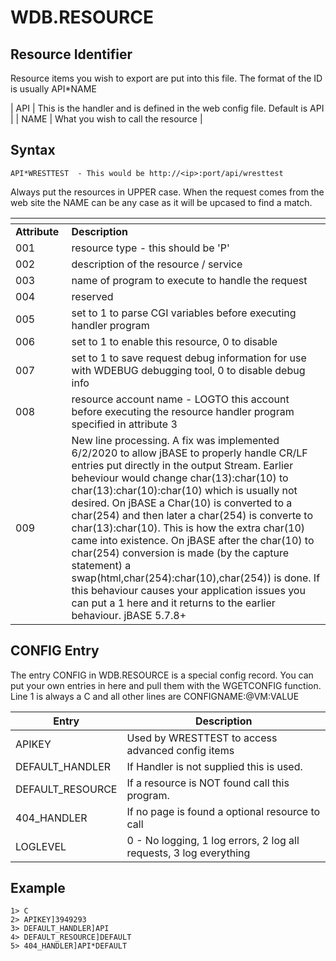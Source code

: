 # WDB.RESOURCE

<PageHeader />

## Resource Identifier

Resource items you wish to export are put into this file.  The format of the ID is usually API*NAME

| API | This is the handler and is defined in the web config file. Default is API |
| NAME | What you wish to call the resource |

## Syntax

```
API*WRESTTEST  - This would be http://<ip>:port/api/wresttest
```

Always put the resources in UPPER case.  When the request comes from the web site the NAME can be any case as it will be upcased to find a match.

| <!----> | <!----> |
| --- | --- |
| **Attribute**  | **Description**  |
| 001 | resource type - this should be 'P' |
| 002 | description of the resource / service |
| 003 | name of program to execute to handle the request |
| 004 | reserved |
| 005 | set to 1 to parse CGI variables before executing handler program |
| 006 | set to 1 to enable this resource, 0 to disable |
| 007 | set to 1 to save request debug information for use with WDEBUG debugging tool, 0 to disable debug info |
| 008 | resource account name - LOGTO this account before executing the resource handler program specified in attribute 3 |
| 009 | New line processing.  A fix was implemented 6/2/2020 to allow jBASE to properly handle CR/LF entries put directly in the output Stream. Earlier beheviour would change char(13):char(10) to char(13):char(10):char(10) which is usually not desired.  On jBASE a Char(10) is converted to a char(254) and then later a char(254) is converte to char(13):char(10).  This is how the extra char(10) came into existence.  On jBASE after the char(10) to char(254) conversion is made (by the capture statement) a swap(html,char(254):char(10),char(254)) is done.  If this behaviour causes your application issues you can put a 1 here and it returns to the earlier behaviour. jBASE 5.7.8+ |

## CONFIG Entry

The entry CONFIG in WDB.RESOURCE is a special config record. You can put your own entries in here and pull them with the WGETCONFIG function.  Line 1 is always a C and all other lines are CONFIGNAME:@VM:VALUE

| Entry                     |     Description                                     |
| -------------------       |     --------------                                  |
| APIKEY                    | Used by WRESTTEST to access advanced config items   |
| DEFAULT_HANDLER           | If Handler is not supplied this is used.            |
| DEFAULT_RESOURCE          | If a resource is NOT found call this program.       |
| 404_HANDLER               | If no page is found a optional resource to call     |
| LOGLEVEL                  | 0 - No logging, 1 log errors, 2 log all requests, 3 log everything |

## Example

```
1> C
2> APIKEY]3949293
3> DEFAULT_HANDLER]API
4> DEFAULT_RESOURCE]DEFAULT
5> 404_HANDLER]API*DEFAULT
```

<PageFooter />
